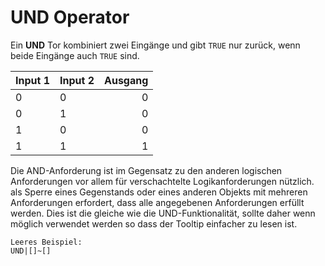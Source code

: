 # UND Operator

Ein **UND** Tor kombiniert zwei Eingänge und gibt `TRUE` nur zurück, wenn beide Eingänge auch `TRUE` sind.

| Input 1 | Input 2 | Ausgang |
| ------- | ------- | -------:|
| 0       | 0       |       0 |
| 0       | 1       |       0 |
| 1       | 0       |       0 |
| 1       | 1       |       1 |

Die AND-Anforderung ist im Gegensatz zu den anderen logischen Anforderungen vor allem für verschachtelte Logikanforderungen nützlich. als Sperre eines Gegenstands oder eines anderen Objekts mit mehreren Anforderungen erfordert, dass alle angegebenen Anforderungen erfüllt werden. Dies ist die gleiche wie die UND-Funktionalität, sollte daher wenn möglich verwendet werden so dass der Tooltip einfacher zu lesen ist.

    Leeres Beispiel:
    UND|[]~[]